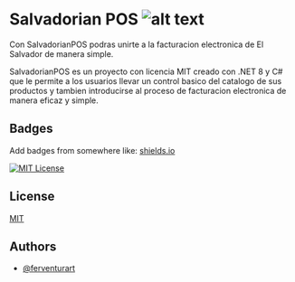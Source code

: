 
# Salvadorian POS ![alt text](https://upload.wikimedia.org/wikipedia/commons/thumb/3/34/Flag_of_El_Salvador.svg/1200px-Flag_of_El_Salvador.svg.png)

Con SalvadorianPOS podras unirte a la facturacion electronica de El Salvador de manera simple.

SalvadorianPOS es un proyecto con licencia MIT creado con .NET 8 y C# que le permite a los usuarios llevar un control basico del catalogo de sus productos y tambien introducirse al proceso de facturacion electronica de manera eficaz y simple.


## Badges

Add badges from somewhere like: [shields.io](https://shields.io/)

[![MIT License](https://img.shields.io/badge/License-MIT-green.svg)](https://choosealicense.com/licenses/mit/)


## License

[MIT](https://choosealicense.com/licenses/mit/)


## Authors

- [@ferventurart](https://github.com/ferventurart)

